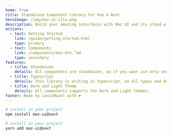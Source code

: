 ```yaml
---
home: true
title: Standalone Component Library for Vue & Nuxt
heroImage: /img/maz-ui-illu.png
description: Build your amazing interfaces with Maz UI and its stand-alone components - Stand-alone components library for Vue.JS & Nuxt.JS
actions:
  - text: Getting Started
    link: /guide/getting-started.html
    type: primary
  - text: Components
    link: /components/maz-btn.^md
    type: secondary
features:
  - title: Standalone
    details: All components are standalone, so if you want use only one component from this library you don't need to install the whole library
  - title: Typescript
    details: This library is writing in typescript, so all types and declarations are directly available
  - title: Dark and Light Theme
    details: All components supports the Dark and Light themes.
footer: Made by LouisMazel with ❤️
---
```


<!-- markdownlint-disable -->

<NpmBadge package="maz-ui" dist-tag="next" />

<CodeGroup>

  <CodeGroupItem title="NPM" active>

```bash
# install in your project
npm install maz-ui@next
```
  </CodeGroupItem>

  <CodeGroupItem title="YARN">

```bash
# install in your project
yarn add maz-ui@next
```
  </CodeGroupItem>
</CodeGroup>
